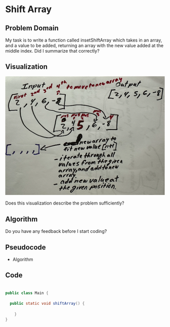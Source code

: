 # Shift Array

## Problem Domain

My task is to write a function called insetShiftArray which takes in an array, and a value to be added, returning an array with the new value added at the middle index. Did I summarize that correctly?

## Visualization

![Visualization](wb2.png)

Does this visualization describe the problem sufficiently?

## Algorithm



Do you have any feedback before I start coding?

## Pseudocode

- Algorithm

## Code

``` Java

public class Main {

  public static void shiftArray() {

    }
}

```
